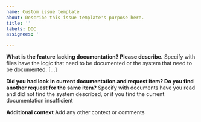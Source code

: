 ```yaml
---
name: Custom issue template
about: Describe this issue template's purpose here.
title: ''
labels: DOC
assignees: ''

---
```


**What is the feature lacking documentation? Please describe.**
Specify with files have the logic that need to be documented or the system that need to be documented. [...]

**Did you had look in current documentation and request item? Do you find another request for the same item?**
 Specify with documents have you read and did not find the system described, or if you find the current documentation insufficient 

**Additional context**
Add any other context or comments
